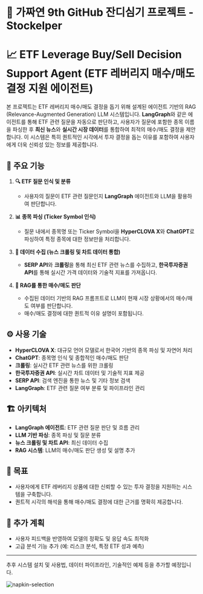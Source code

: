 # 🌱 가짜연 9th GitHub 잔디심기 프로젝트 - **Stockelper**

# 📈 ETF Leverage Buy/Sell Decision Support Agent (ETF 레버리지 매수/매도 결정 지원 에이전트)

본 프로젝트는 ETF 레버리지 매수/매도 결정을 돕기 위해 설계된 에이전트 기반의 RAG (Relevance-Augmented Generation) LLM 시스템입니다. **LangGraph**와 같은 에이전트를 통해 ETF 관련 질문을 자동으로 판단하고, 사용자가 질문에 포함한 종목 이름을 파싱한 후 **최신 뉴스**와 **실시간 시장 데이터**를 통합하여 최적의 매수/매도 결정을 제안합니다. 이 시스템은 특히 퀀트적인 시각에서 투자 결정을 돕는 이유를 포함하여 사용자에게 더욱 신뢰성 있는 정보를 제공합니다.

## 🌟 주요 기능

1. **🔍 ETF 질문 인식 및 분류**  
   - 사용자의 질문이 ETF 관련 질문인지 **LangGraph** 에이전트와 LLM을 활용하여 판단합니다.
   
2. **📊 종목 파싱 (Ticker Symbol 인식)**  
   - 질문 내에서 종목명 또는 Ticker Symbol을 **HyperCLOVA X**와 **ChatGPT**로 파싱하여 특정 종목에 대한 정보만을 처리합니다.
   
3. **📰 데이터 수집 (뉴스 크롤링 및 차트 데이터 통합)**  
   - **SERP API**와 **크롤링**을 통해 최신 ETF 관련 뉴스를 수집하고, **한국투자증권 API**를 통해 실시간 가격 데이터와 기술적 지표를 가져옵니다.
   
4. **🤖 RAG를 통한 매수/매도 판단**  
   - 수집된 데이터 기반의 RAG 프롬프트로 LLM이 현재 시장 상황에서의 매수/매도 여부를 판단합니다.
   - 매수/매도 결정에 대한 퀀트적 이유 설명이 포함됩니다.

## ⚙️ 사용 기술

- **HyperCLOVA X**: 대규모 언어 모델로서 한국어 기반의 종목 파싱 및 자연어 처리
- **ChatGPT**: 종목명 인식 및 종합적인 매수/매도 판단
- **크롤링**: 실시간 ETF 관련 뉴스를 위한 크롤링
- **한국투자증권 API**: 실시간 차트 데이터 및 기술적 지표 제공
- **SERP API**: 검색 엔진을 통한 뉴스 및 기타 정보 검색
- **LangGraph**: ETF 관련 질문 여부 분류 및 파이프라인 관리

## 🏗️ 아키텍처

- **LangGraph 에이전트**: ETF 관련 질문 판단 및 흐름 관리
- **LLM 기반 파싱**: 종목 파싱 및 질문 분류
- **뉴스 크롤링 및 차트 API**: 최신 데이터 수집
- **RAG 시스템**: LLM의 매수/매도 판단 생성 및 설명 추가

## 🎯 목표

- 사용자에게 ETF 레버리지 상품에 대한 신뢰할 수 있는 투자 결정을 지원하는 시스템을 구축합니다.
- 퀀트적 시각의 해석을 통해 매수/매도 결정에 대한 근거를 명확히 제공합니다.

## 🚀 추가 계획

- 사용자 피드백을 반영하여 모델의 정확도 및 응답 속도 최적화
- 고급 분석 기능 추가 (예: 리스크 분석, 특정 ETF 성과 예측)

---

추후 시스템 설치 및 사용법, 데이터 파이프라인, 기술적인 예제 등을 추가할 예정입니다.


![napkin-selection](https://github.com/user-attachments/assets/4a84c400-5c77-405f-ae7e-0c6a6ab2ef31)
